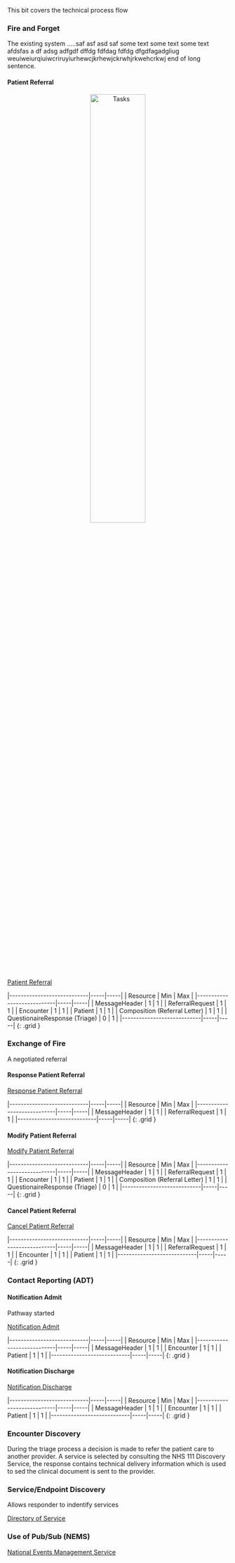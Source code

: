 

This bit covers the technical process flow

### Fire and Forget

The existing system .....saf asf asd saf some text some text some text afdsfas a  df adsg adfgdf dffdg fdfdag fdfdg dfgdfagadgliug weuiweiurqiuiwcriruyiurhewcjkrhewjckrwhjrkwehcrkwj end of long sentence.

#### Patient Referral

<p style="text-align:center;"><img src="framework/Patient Referral Sequence Diagram.png" alt="Tasks" title="Patient Referral Sequence Diagram" style="width:50%"></p>
<br />
<br />


[Patient Referral](MessageDefinition-patient-referral.html)

  
|----------------------------|-----|-----|
| Resource                   | Min | Max |
|----------------------------|-----|-----|
| MessageHeader              |  1  |  1  |
| ReferralRequest            |  1  |  1  |
| Encounter                  |  1  |  1  |
| Patient                    |  1  |  1  |
| Composition (Referral Letter)   |  1  |  1  |
| QuestionaireResponse (Triage)   |  0  |  1  |
|----------------------------|-----|-----|
{: .grid }

### Exchange of Fire

A negotiated referral

#### Response Patient Referral

[Response Patient Referral](MessageDefinition-response-patient-referral.html) 

|----------------------------|-----|-----|
| Resource                   | Min | Max |
|----------------------------|-----|-----|
| MessageHeader              |  1  |  1  |
| ReferralRequest            |  1  |  1  |
|----------------------------|-----|-----|
{: .grid }

#### Modify Patient Referral

[Modify Patient Referral](MessageDefinition-modify-patient-referral.html)

|----------------------------|-----|-----|
| Resource                   | Min | Max |
|----------------------------|-----|-----|
| MessageHeader              |  1  |  1  |
| ReferralRequest            |  1  |  1  |
| Encounter                  |  1  |  1  |
| Patient                    |  1  |  1  |
| Composition (Referral Letter)   |  1  |  1  |
| QuestionaireResponse (Triage)   |  0  |  1  |
|----------------------------|-----|-----|
{: .grid }

#### Cancel Patient Referral

[Cancel Patient Referral](MessageDefinition-cancel-patient-referral.html)

|----------------------------|-----|-----|
| Resource                   | Min | Max |
|----------------------------|-----|-----|
| MessageHeader              |  1  |  1  |
| ReferralRequest            |  1  |  1  |
| Encounter                  |  1  |  1  |
| Patient                    |  1  |  1  |
|----------------------------|-----|-----|
{: .grid }


### Contact Reporting (ADT)

#### Notification Admit 

Pathway started 

[Notification Admit](MessageDefinition-notification-admit.html)
 
|----------------------------|-----|-----|
| Resource                   | Min | Max |
|----------------------------|-----|-----|
| MessageHeader              |  1  |  1  |
| Encounter                  |  1  |  1  |
| Patient                    |  1  |  1  |
|----------------------------|-----|-----|
{: .grid }

#### Notification Discharge

[Notification Discharge](MessageDefinition-notification-discharge.html)


|----------------------------|-----|-----|
| Resource                   | Min | Max |
|----------------------------|-----|-----|
| MessageHeader              |  1  |  1  |
| Encounter                  |  1  |  1  |
| Patient                    |  1  |  1  |
|----------------------------|-----|-----|
{: .grid }

### Encounter Discovery

During the triage process a decision is made to refer the patient care to another provider. A service is selected by consulting the NHS 111 Discovery Service, the response contains technical delivery information which is used to sed the clinical document is sent to the provider.


### Service/Endpoint Discovery

Allows responder to indentify services 

[Directory of Service](https://developer.nhs.uk/apis/uec-tech-standards/clinical_decision_support_api.html)


### Use of Pub/Sub (NEMS)

[National Events Management Service](https://developer.nhs.uk/apis/ems-beta/)



